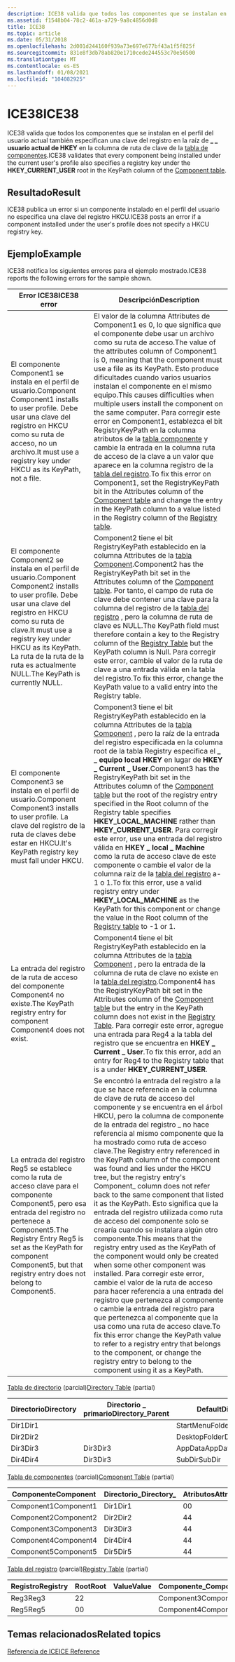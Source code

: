 ```yaml
---
description: ICE38 valida que todos los componentes que se instalan en el perfil del usuario actual también especifican una clave del registro en la \_ \_ raíz de usuario actual de HKEY en la columna de ruta de clave de la tabla de componentes.
ms.assetid: f1548b04-78c2-461a-a729-9a8c4856d0d8
title: ICE38
ms.topic: article
ms.date: 05/31/2018
ms.openlocfilehash: 2d001d244160f939a73e697e677bf43a1f5f825f
ms.sourcegitcommit: 831e8f3db78ab820e1710cede244553c70e50500
ms.translationtype: MT
ms.contentlocale: es-ES
ms.lasthandoff: 01/08/2021
ms.locfileid: "104082925"
---
```

# <a name="ice38"></a><span data-ttu-id="4e0cd-103">ICE38</span><span class="sxs-lookup"><span data-stu-id="4e0cd-103">ICE38</span></span>

<span data-ttu-id="4e0cd-104">ICE38 valida que todos los componentes que se instalan en el perfil del usuario actual también especifican una clave del registro en la raíz de **\_ \_ usuario actual de HKEY** en la columna de ruta de clave de la [tabla de componentes](component-table.md).</span><span class="sxs-lookup"><span data-stu-id="4e0cd-104">ICE38 validates that every component being installed under the current user's profile also specifies a registry key under the **HKEY\_CURRENT\_USER** root in the KeyPath column of the [Component table](component-table.md).</span></span>

## <a name="result"></a><span data-ttu-id="4e0cd-105">Resultado</span><span class="sxs-lookup"><span data-stu-id="4e0cd-105">Result</span></span>

<span data-ttu-id="4e0cd-106">ICE38 publica un error si un componente instalado en el perfil del usuario no especifica una clave del registro HKCU.</span><span class="sxs-lookup"><span data-stu-id="4e0cd-106">ICE38 posts an error if a component installed under the user's profile does not specify a HKCU registry key.</span></span>

## <a name="example"></a><span data-ttu-id="4e0cd-107">Ejemplo</span><span class="sxs-lookup"><span data-stu-id="4e0cd-107">Example</span></span>

<span data-ttu-id="4e0cd-108">ICE38 notifica los siguientes errores para el ejemplo mostrado.</span><span class="sxs-lookup"><span data-stu-id="4e0cd-108">ICE38 reports the following errors for the sample shown.</span></span>



| <span data-ttu-id="4e0cd-109">Error ICE38</span><span class="sxs-lookup"><span data-stu-id="4e0cd-109">ICE38 error</span></span>                                                                                                                         | <span data-ttu-id="4e0cd-110">Descripción</span><span class="sxs-lookup"><span data-stu-id="4e0cd-110">Description</span></span>                                                                                                                                                                                                                                                                                                                                                                                                                                                                                                                                                               |
|-------------------------------------------------------------------------------------------------------------------------------------|---------------------------------------------------------------------------------------------------------------------------------------------------------------------------------------------------------------------------------------------------------------------------------------------------------------------------------------------------------------------------------------------------------------------------------------------------------------------------------------------------------------------------------------------------------------------------|
| <span data-ttu-id="4e0cd-111">El componente Component1 se instala en el perfil de usuario.</span><span class="sxs-lookup"><span data-stu-id="4e0cd-111">Component Component1 installs to user profile.</span></span> <span data-ttu-id="4e0cd-112">Debe usar una clave del registro en HKCU como su ruta de acceso, no un archivo.</span><span class="sxs-lookup"><span data-stu-id="4e0cd-112">It must use a registry key under HKCU as its KeyPath, not a file.</span></span>                    | <span data-ttu-id="4e0cd-113">El valor de la columna Attributes de Component1 es 0, lo que significa que el componente debe usar un archivo como su ruta de acceso.</span><span class="sxs-lookup"><span data-stu-id="4e0cd-113">The value of the attributes column of Component1 is 0, meaning that the component must use a file as its KeyPath.</span></span> <span data-ttu-id="4e0cd-114">Esto produce dificultades cuando varios usuarios instalan el componente en el mismo equipo.</span><span class="sxs-lookup"><span data-stu-id="4e0cd-114">This causes difficulties when multiple users install the component on the same computer.</span></span> <span data-ttu-id="4e0cd-115">Para corregir este error en Component1, establezca el bit RegistryKeyPath en la columna atributos de la [tabla componente](component-table.md) y cambie la entrada en la columna ruta de acceso de la clave a un valor que aparece en la columna registro de la [tabla del registro](registry-table.md).</span><span class="sxs-lookup"><span data-stu-id="4e0cd-115">To fix this error on Component1, set the RegistryKeyPath bit in the Attributes column of the [Component table](component-table.md) and change the entry in the KeyPath column to a value listed in the Registry column of the [Registry table](registry-table.md).</span></span><br/>                                                                                |
| <span data-ttu-id="4e0cd-116">El componente Component2 se instala en el perfil de usuario.</span><span class="sxs-lookup"><span data-stu-id="4e0cd-116">Component Component2 installs to user profile.</span></span> <span data-ttu-id="4e0cd-117">Debe usar una clave del registro en HKCU como su ruta de clave.</span><span class="sxs-lookup"><span data-stu-id="4e0cd-117">It must use a registry key under HKCU as its KeyPath.</span></span> <span data-ttu-id="4e0cd-118">La ruta de la ruta de la ruta es actualmente NULL.</span><span class="sxs-lookup"><span data-stu-id="4e0cd-118">The KeyPath is currently NULL.</span></span> | <span data-ttu-id="4e0cd-119">Component2 tiene el bit RegistryKeyPath establecido en la columna Attributes de la [tabla Component](component-table.md).</span><span class="sxs-lookup"><span data-stu-id="4e0cd-119">Component2 has the RegistryKeyPath bit set in the Attributes column of the [Component table](component-table.md).</span></span> <span data-ttu-id="4e0cd-120">Por tanto, el campo de ruta de clave debe contener una clave para la columna del registro de la [tabla del registro](registry-table.md) , pero la columna de ruta de clave es NULL.</span><span class="sxs-lookup"><span data-stu-id="4e0cd-120">The KeyPath field must therefore contain a key to the Registry column of the [Registry Table](registry-table.md) but the KeyPath column is Null.</span></span> <span data-ttu-id="4e0cd-121">Para corregir este error, cambie el valor de la ruta de clave a una entrada válida en la tabla del registro.</span><span class="sxs-lookup"><span data-stu-id="4e0cd-121">To fix this error, change the KeyPath value to a valid entry into the Registry table.</span></span><br/>                                                                                                                                                                                                     |
| <span data-ttu-id="4e0cd-122">El componente Component3 se instala en el perfil de usuario.</span><span class="sxs-lookup"><span data-stu-id="4e0cd-122">Component Component3 installs to user profile.</span></span> <span data-ttu-id="4e0cd-123">La clave del registro de la ruta de claves debe estar en HKCU.</span><span class="sxs-lookup"><span data-stu-id="4e0cd-123">It's KeyPath registry key must fall under HKCU.</span></span>                                      | <span data-ttu-id="4e0cd-124">Component3 tiene el bit RegistryKeyPath establecido en la columna Attributes de la [tabla Component](component-table.md) , pero la raíz de la entrada del registro especificada en la columna root de la tabla Registry especifica el **\_ \_ equipo local HKEY** en lugar de **HKEY \_ Current \_ User**.</span><span class="sxs-lookup"><span data-stu-id="4e0cd-124">Component3 has the RegistryKeyPath bit set in the Attributes column of the [Component table](component-table.md) but the root of the registry entry specified in the Root column of the Registry table specifies **HKEY\_LOCAL\_MACHINE** rather than **HKEY\_CURRENT\_USER**.</span></span> <span data-ttu-id="4e0cd-125">Para corregir este error, use una entrada del registro válida en **HKEY \_ local \_ Machine** como la ruta de acceso clave de este componente o cambie el valor de la columna raíz de la [tabla del registro](registry-table.md) a-1 o 1.</span><span class="sxs-lookup"><span data-stu-id="4e0cd-125">To fix this error, use a valid registry entry under **HKEY\_LOCAL\_MACHINE** as the KeyPath for this component or change the value in the Root column of the [Registry table](registry-table.md) to -1 or 1.</span></span><br/>                                                                  |
| <span data-ttu-id="4e0cd-126">La entrada del registro de la ruta de acceso del componente Component4 no existe.</span><span class="sxs-lookup"><span data-stu-id="4e0cd-126">The KeyPath registry entry for component Component4 does not exist.</span></span>                                                                 | <span data-ttu-id="4e0cd-127">Component4 tiene el bit RegistryKeyPath establecido en la columna Attributes de la [tabla Component](component-table.md) , pero la entrada de la columna de ruta de clave no existe en la [tabla del registro](registry-table.md).</span><span class="sxs-lookup"><span data-stu-id="4e0cd-127">Component4 has the RegistryKeyPath bit set in the Attributes column of the [Component table](component-table.md) but the entry in the KeyPath column does not exist in the [Registry Table](registry-table.md).</span></span> <span data-ttu-id="4e0cd-128">Para corregir este error, agregue una entrada para Reg4 a la tabla del registro que se encuentra en **HKEY \_ Current \_ User**.</span><span class="sxs-lookup"><span data-stu-id="4e0cd-128">To fix this error, add an entry for Reg4 to the Registry table that is a under **HKEY\_CURRENT\_USER**.</span></span><br/>                                                                                                                                                                                                                                      |
| <span data-ttu-id="4e0cd-129">La entrada del registro Reg5 se establece como la ruta de acceso clave para el componente Component5, pero esa entrada del registro no pertenece a Component5.</span><span class="sxs-lookup"><span data-stu-id="4e0cd-129">The Registry Entry Reg5 is set as the KeyPath for component Component5, but that registry entry does not belong to Component5.</span></span>      | <span data-ttu-id="4e0cd-130">Se encontró la entrada del registro a la que se hace referencia en la columna de clave de ruta de acceso del componente y se encuentra en el árbol HKCU, pero la columna de componente de la entrada del registro \_ no hace referencia al mismo componente que la ha mostrado como ruta de acceso clave.</span><span class="sxs-lookup"><span data-stu-id="4e0cd-130">The Registry entry referenced in the KeyPath column of the component was found and lies under the HKCU tree, but the registry entry's Component\_ column does not refer back to the same component that listed it as the KeyPath.</span></span> <span data-ttu-id="4e0cd-131">Esto significa que la entrada del registro utilizada como ruta de acceso del componente solo se crearía cuando se instalara algún otro componente.</span><span class="sxs-lookup"><span data-stu-id="4e0cd-131">This means that the registry entry used as the KeyPath of the component would only be created when some other component was installed.</span></span> <span data-ttu-id="4e0cd-132">Para corregir este error, cambie el valor de la ruta de acceso para hacer referencia a una entrada del registro que pertenezca al componente o cambie la entrada del registro para que pertenezca al componente que la usa como una ruta de acceso clave.</span><span class="sxs-lookup"><span data-stu-id="4e0cd-132">To fix this error change the KeyPath value to refer to a registry entry that belongs to the component, or change the registry entry to belong to the component using it as a KeyPath.</span></span><br/> |



 

<span data-ttu-id="4e0cd-133">[Tabla de directorio](directory-table.md) (parcial)</span><span class="sxs-lookup"><span data-stu-id="4e0cd-133">[Directory Table](directory-table.md) (partial)</span></span>



| <span data-ttu-id="4e0cd-134">Directorio</span><span class="sxs-lookup"><span data-stu-id="4e0cd-134">Directory</span></span> | <span data-ttu-id="4e0cd-135">Directorio \_ primario</span><span class="sxs-lookup"><span data-stu-id="4e0cd-135">Directory\_Parent</span></span> | <span data-ttu-id="4e0cd-136">DefaultDir</span><span class="sxs-lookup"><span data-stu-id="4e0cd-136">DefaultDir</span></span>      |
|-----------|-------------------|-----------------|
| <span data-ttu-id="4e0cd-137">Dir1</span><span class="sxs-lookup"><span data-stu-id="4e0cd-137">Dir1</span></span>      |                   | <span data-ttu-id="4e0cd-138">StartMenuFolder</span><span class="sxs-lookup"><span data-stu-id="4e0cd-138">StartMenuFolder</span></span> |
| <span data-ttu-id="4e0cd-139">Dir2</span><span class="sxs-lookup"><span data-stu-id="4e0cd-139">Dir2</span></span>      |                   | <span data-ttu-id="4e0cd-140">DesktopFolder</span><span class="sxs-lookup"><span data-stu-id="4e0cd-140">DesktopFolder</span></span>   |
| <span data-ttu-id="4e0cd-141">Dir3</span><span class="sxs-lookup"><span data-stu-id="4e0cd-141">Dir3</span></span>      | <span data-ttu-id="4e0cd-142">Dir3</span><span class="sxs-lookup"><span data-stu-id="4e0cd-142">Dir3</span></span>              | <span data-ttu-id="4e0cd-143">AppData</span><span class="sxs-lookup"><span data-stu-id="4e0cd-143">AppData</span></span>         |
| <span data-ttu-id="4e0cd-144">Dir4</span><span class="sxs-lookup"><span data-stu-id="4e0cd-144">Dir4</span></span>      | <span data-ttu-id="4e0cd-145">Dir3</span><span class="sxs-lookup"><span data-stu-id="4e0cd-145">Dir3</span></span>              | <span data-ttu-id="4e0cd-146">SubDir</span><span class="sxs-lookup"><span data-stu-id="4e0cd-146">SubDir</span></span>          |



 

<span data-ttu-id="4e0cd-147">[Tabla de componentes](component-table.md) (parcial)</span><span class="sxs-lookup"><span data-stu-id="4e0cd-147">[Component Table](component-table.md) (partial)</span></span>



| <span data-ttu-id="4e0cd-148">Componente</span><span class="sxs-lookup"><span data-stu-id="4e0cd-148">Component</span></span>  | <span data-ttu-id="4e0cd-149">Directorio\_</span><span class="sxs-lookup"><span data-stu-id="4e0cd-149">Directory\_</span></span> | <span data-ttu-id="4e0cd-150">Atributos</span><span class="sxs-lookup"><span data-stu-id="4e0cd-150">Attributes</span></span> | <span data-ttu-id="4e0cd-151">Rutas</span><span class="sxs-lookup"><span data-stu-id="4e0cd-151">KeyPath</span></span> |
|------------|-------------|------------|---------|
| <span data-ttu-id="4e0cd-152">Component1</span><span class="sxs-lookup"><span data-stu-id="4e0cd-152">Component1</span></span> | <span data-ttu-id="4e0cd-153">Dir1</span><span class="sxs-lookup"><span data-stu-id="4e0cd-153">Dir1</span></span>        | <span data-ttu-id="4e0cd-154">0</span><span class="sxs-lookup"><span data-stu-id="4e0cd-154">0</span></span>          | <span data-ttu-id="4e0cd-155">Archivo1</span><span class="sxs-lookup"><span data-stu-id="4e0cd-155">File1</span></span>   |
| <span data-ttu-id="4e0cd-156">Component2</span><span class="sxs-lookup"><span data-stu-id="4e0cd-156">Component2</span></span> | <span data-ttu-id="4e0cd-157">Dir2</span><span class="sxs-lookup"><span data-stu-id="4e0cd-157">Dir2</span></span>        | <span data-ttu-id="4e0cd-158">4</span><span class="sxs-lookup"><span data-stu-id="4e0cd-158">4</span></span>          |         |
| <span data-ttu-id="4e0cd-159">Component3</span><span class="sxs-lookup"><span data-stu-id="4e0cd-159">Component3</span></span> | <span data-ttu-id="4e0cd-160">Dir3</span><span class="sxs-lookup"><span data-stu-id="4e0cd-160">Dir3</span></span>        | <span data-ttu-id="4e0cd-161">4</span><span class="sxs-lookup"><span data-stu-id="4e0cd-161">4</span></span>          | <span data-ttu-id="4e0cd-162">Reg3</span><span class="sxs-lookup"><span data-stu-id="4e0cd-162">Reg3</span></span>    |
| <span data-ttu-id="4e0cd-163">Component4</span><span class="sxs-lookup"><span data-stu-id="4e0cd-163">Component4</span></span> | <span data-ttu-id="4e0cd-164">Dir4</span><span class="sxs-lookup"><span data-stu-id="4e0cd-164">Dir4</span></span>        | <span data-ttu-id="4e0cd-165">4</span><span class="sxs-lookup"><span data-stu-id="4e0cd-165">4</span></span>          | <span data-ttu-id="4e0cd-166">Reg4</span><span class="sxs-lookup"><span data-stu-id="4e0cd-166">Reg4</span></span>    |
| <span data-ttu-id="4e0cd-167">Component5</span><span class="sxs-lookup"><span data-stu-id="4e0cd-167">Component5</span></span> | <span data-ttu-id="4e0cd-168">Dir5</span><span class="sxs-lookup"><span data-stu-id="4e0cd-168">Dir5</span></span>        | <span data-ttu-id="4e0cd-169">4</span><span class="sxs-lookup"><span data-stu-id="4e0cd-169">4</span></span>          | <span data-ttu-id="4e0cd-170">Reg5</span><span class="sxs-lookup"><span data-stu-id="4e0cd-170">Reg5</span></span>    |



 

<span data-ttu-id="4e0cd-171">[Tabla del registro](registry-table.md) (parcial)</span><span class="sxs-lookup"><span data-stu-id="4e0cd-171">[Registry Table](registry-table.md) (partial)</span></span>



| <span data-ttu-id="4e0cd-172">Registro</span><span class="sxs-lookup"><span data-stu-id="4e0cd-172">Registry</span></span> | <span data-ttu-id="4e0cd-173">Root</span><span class="sxs-lookup"><span data-stu-id="4e0cd-173">Root</span></span> | <span data-ttu-id="4e0cd-174">Value</span><span class="sxs-lookup"><span data-stu-id="4e0cd-174">Value</span></span> | <span data-ttu-id="4e0cd-175">Componente\_</span><span class="sxs-lookup"><span data-stu-id="4e0cd-175">Component\_</span></span> |
|----------|------|-------|-------------|
| <span data-ttu-id="4e0cd-176">Reg3</span><span class="sxs-lookup"><span data-stu-id="4e0cd-176">Reg3</span></span>     | <span data-ttu-id="4e0cd-177">2</span><span class="sxs-lookup"><span data-stu-id="4e0cd-177">2</span></span>    |       | <span data-ttu-id="4e0cd-178">Component3</span><span class="sxs-lookup"><span data-stu-id="4e0cd-178">Component3</span></span>  |
| <span data-ttu-id="4e0cd-179">Reg5</span><span class="sxs-lookup"><span data-stu-id="4e0cd-179">Reg5</span></span>     | <span data-ttu-id="4e0cd-180">0</span><span class="sxs-lookup"><span data-stu-id="4e0cd-180">0</span></span>    |       | <span data-ttu-id="4e0cd-181">Component4</span><span class="sxs-lookup"><span data-stu-id="4e0cd-181">Component4</span></span>  |



 

## <a name="related-topics"></a><span data-ttu-id="4e0cd-182">Temas relacionados</span><span class="sxs-lookup"><span data-stu-id="4e0cd-182">Related topics</span></span>

<dl> <dt>

[<span data-ttu-id="4e0cd-183">Referencia de ICE</span><span class="sxs-lookup"><span data-stu-id="4e0cd-183">ICE Reference</span></span>](ice-reference.md)
</dt> </dl>

 

 




